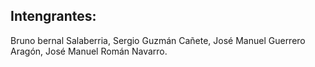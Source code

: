 ## Intengrantes: <br>
Bruno bernal Salaberria, Sergio Guzmán Cañete, José Manuel Guerrero Aragón, José Manuel Román Navarro.
